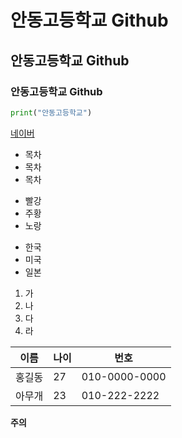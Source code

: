 # 안동고등학교 Github
## 안동고등학교 Github
### 안동고등학교 Github

```python
print("안동고등학교")
```
[네이버](www.naver.com)

* 목차
 * 목차
  * 목차

+ 빨강
 + 주황
  + 노랑

- 한국
 - 미국
  - 일본

1. 가
2. 나
3. 다
4. 라

이름 | 나이 | 번호
---|---|---
홍길동|27|010-0000-0000
아무개|23|010-222-2222

**주의**